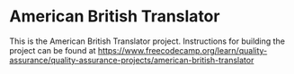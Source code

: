 # American British Translator

This is the American British Translator project. Instructions for building the project can be found at https://www.freecodecamp.org/learn/quality-assurance/quality-assurance-projects/american-british-translator
